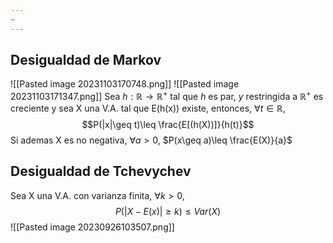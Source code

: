 ```yaml
---
~
---
```


## Desigualdad de Markov
![[Pasted image 20231103170748.png]]
![[Pasted image 20231103171347.png]]
Sea $h:\mathbb{R}\to \mathbb{R}^+$ tal que $h$ es par, $y$ restringida a $\mathbb{R}^+$ es creciente y sea X una V.A. tal que E(h(x)) existe, entonces, $\forall t \in \mathbb{R}$,
$$P(|x|\geq t)\leq \frac{E[(h(X))]}{h(t)}$$
Si ademas X es no negativa, $\forall a > 0$,
$P(x\geq a)\leq \frac{E(X)}{a}$

## Desigualdad de Tchevychev
Sea X una V.A. con varianza finita, $\forall k >0$,
$$P(|X-E(x)|\geq k)\leq Var(X)$$
![[Pasted image 20230926103507.png]]
